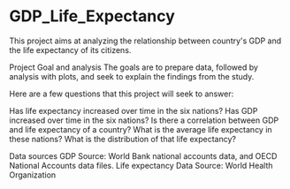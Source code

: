 # GDP_Life_Expectancy
This project aims at analyzing the relationship between country's GDP and the life expectancy of its citizens.

Project Goal and analysis
The goals are to prepare data, followed by analysis with plots, and seek to explain the findings from the study.

Here are a few questions that this project will seek to answer:

Has life expectancy increased over time in the six nations?
Has GDP increased over time in the six nations?
Is there a correlation between GDP and life expectancy of a country?
What is the average life expectancy in these nations?
What is the distribution of that life expectancy?

Data sources
GDP Source: World Bank national accounts data, and OECD National Accounts data files.
Life expectancy Data Source: World Health Organization


